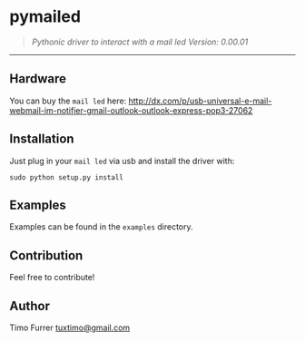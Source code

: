 # pymailed
> *Pythonic driver to interact with a mail led*
> *Version: 0.00.01*

***

## Hardware
You can buy the `mail led` here: http://dx.com/p/usb-universal-e-mail-webmail-im-notifier-gmail-outlook-outlook-express-pop3-27062

## Installation
Just plug in your `mail led` via usb and install the driver with:

    sudo python setup.py install

## Examples
Examples can be found in the `examples` directory.

## Contribution
Feel free to contribute!

## Author
Timo Furrer <tuxtimo@gmail.com>
